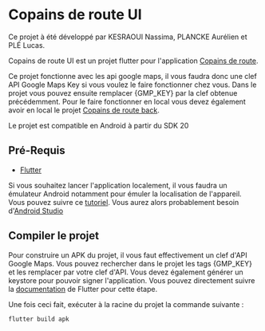 # Copains de route UI

Ce projet à été développé par KESRAOUI Nassima, PLANCKE Aurélien et PLÉ Lucas.

Copains de route UI est un projet flutter pour l'application [Copains de route](https://www.instagram.com/copainsderoute/). 

Ce projet fonctionne avec les api google maps, il vous faudra donc une clef API Google Maps Key si vous voulez le faire fonctionner chez vous. Dans le projet vous pouvez ensuite remplacer {GMP_KEY} par la clef obtenue précédemment.
Pour le faire fonctionner en local vous devez également avoir en local le projet [Copains de route back](https://github.com/Chagul/copains-de-route-back).

Le projet est compatible en Android à partir du SDK 20

## Pré-Requis
- [Flutter](https://docs.flutter.dev/get-started/install)

Si vous souhaitez lancer l'application localement, il vous faudra un émulateur Android notamment pour émuler la localisation de l'appareil. Vous pouvez suivre ce [tutoriel](https://developer.android.com/studio/run/managing-avds?hl=fr).
Vous aurez alors probablement besoin d'[Android Studio](https://developer.android.com/studio)

## Compiler le projet
Pour construire un APK du projet, il vous faut effectivement un clef d'API Google Maps. Vous pouvez rechercher dans le projet les tags {GMP_KEY} et les remplacer par votre clef d'API.
Vous devez également générer un keystore pour pouvoir signer l'application. Vous pouvez directement suivre la [documentation](https://docs.flutter.dev/deployment/android#sign-the-app) de Flutter pour cette étape.

Une fois ceci fait, exécuter à la racine du projet la commande suivante :
```bash
flutter build apk
```
